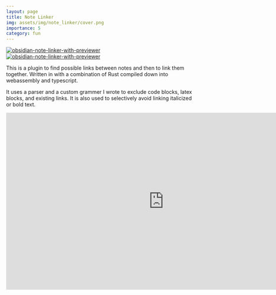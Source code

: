```yaml
---
layout: page
title: Note Linker
img: assets/img/note_linker/cover.png
importance: 5
category: fun
---
```



<div class="repo p-2 text-center">
  <a href="https://github.com/obsidian-note-linker-with-previewer">
    <img
      class="repo-img-light w-100"
      alt="obsidian-note-linker-with-previewer"
      src="https://github-readme-stats.vercel.app/api/pin/?username=nickrallison&repo=obsidian-note-linker-with-previewer&theme={{ site.repo_theme_light }}&show_owner={{ show_owner }}&description_lines_count={{ max_lines }}"
    >
    <img
      class="repo-img-dark w-100"
      alt="obsidian-note-linker-with-previewer"
      src="https://github-readme-stats.vercel.app/api/pin/?username=nickrallison&repo=obsidian-note-linker-with-previewer&theme={{ site.repo_theme_dark }}&show_owner={{ show_owner }}&description_lines_count={{ max_lines }}"
    >
  </a>
</div>

This is a plugin to find possible links between notes and then to link them together. Written in with a combination of Rust compiled down into webassembly and typescript.

It uses a parser and a custom grammer I wrote to exclude code blocks, latex blocks, and existing links. It is also used to selectively avoid linking italicized or bold text.

<div class="embed-container">
  <iframe
      src="https://github.com/user-attachments/assets/5c3170db-0e39-4ac1-83bb-f0a183b30478"
      width="854"
      height="480"
      frameborder="0"
      allowfullscreen="true">
  </iframe>
</div>